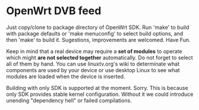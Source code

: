 # OpenWrt DVB feed
Just copy/clone to package directory of OpenWrt SDK. Run 'make' to build with
package defaults or 'make menuconfig' to select build options, and then 'make'
to build it. Sugestions, improvements are welcomed.
Have Fun.

Keep in mind that a real device may require a **set of modules** to operate
which might **are not selected together** automatically. Do not forget to
select all of them by hand. You can use linuxtv.org's wiki to determinate
what components are used by your device or use desktop Linux to see what
modules are loaded when the device is inserted.

Building with only SDK is supported at the moment. Sorry. This is because only
SDK provides stable kernel configuration. Without it we could introduce
unending "dependency hell" or failed compilations.
